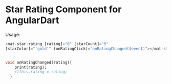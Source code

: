 # Star Rating Component for AngularDart

Usage:
```dart
<mat-star-rating [rating]="0" [starCount]="5" 
[starColor]="'gold'" (onRatingClick)="onRatingChanged($event)"></mat-star-rating>


void onRatingChanged(rating){
    print(rating);
    //this.rating = rating;
  }
```
